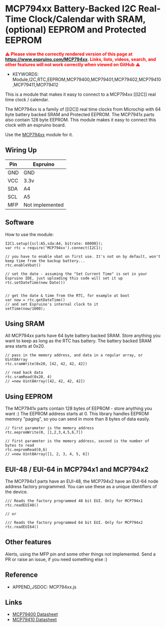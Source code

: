 <!--- Copyright (c) 2021 AkosLukacs. See the file LICENSE for copying permission. -->
MCP794xx Battery-Backed I2C Real-Time Clock/Calendar with SRAM, (optional) EEPROM and Protected EEPROM
===================================================================================================

<span style="color:red">:warning: **Please view the correctly rendered version of this page at https://www.espruino.com/MCP794xx. Links, lists, videos, search, and other features will not work correctly when viewed on GitHub** :warning:</span>

* KEYWORDS: Module,I2C,RTC,EEPROM,MCP79400,MCP79401,MCP79402,MCP79410,MCP79411,MCP79412

This is a module that makes it easy to connect to a MCP794xx [[I2C]] real time clock / calendar.

The MCP794xx is a family of [[I2C]] real time clocks from Microchip with 64 byte battery backed SRAM and Protected EEPROM. The MCP7941x parts also contain 128 byte EEPROM. This module makes it easy to connect this clock with an espruino board.

Use the [MCP794xx](/modules/MCP794xx.js) module for it.

Wiring Up
---------

| Pin   | Espruino |
|-------|----------|
| GND   | GND      |
| VCC   | 3.3v     |
| SDA   | A4       |
| SCL   | A5       |
| MFP   | Not implemented |


Software
--------

How to use the module:

```
I2C1.setup({scl:A5,sda:A4, bitrate: 60000});
var rtc = require('MCP794xx').connect(I2C1);

// you have to enable vbat on first use. It's not on by default, won't keep time from the backup battery...
rtc.enableVbat()

// set the date - assuming the "Set Current Time" is set in your Espruino IDE, just uploading this code will set it up
rtc.setDateTime(new Date()) 


// get the date & time from the RTC, for example at boot
var now = rtc.getDateTime()
// and set Espruino's internal clock to it
setTime(now/1000);
```


Using SRAM
----------
All MCP794xx parts have 64 byte battery backed SRAM. Store anything you want to keep as long as the RTC has battery.
The battery backed SRAM area starts at 0x20.

```
// pass in the memory address, and data in a regular array, or Uint8Array
rtc.sramWrite(0x20, [42, 42, 42, 42])

// read back data
rtc.sramRead(0x20, 4)
// =new Uint8Array([42, 42, 42, 42])
```

Using EEPROM
------------
The MCP7941x parts contain 128 bytes of EEPROM - store anything you want :)
The EEPROM address starts at 0.
This library handles EEPROM memory "paging", so you can send in more than 8 bytes of data easily.

```
// first parameter is the memory address
rtc.eepromWrite(0, [1,2,3,4,5,6,7])

// first parameter is the memory address, second is the number of bytes to read
rtc.eepromRead(0,6)
// =new Uint8Array([1, 2, 3, 4, 5, 6])
```


EUI-48 / EUI-64 in MCP794x1 and MCP794x2
----------------------------------------
The MCP794x1 parts have an EUI-48, the MCP794x2 have an EUI-64 node address factory programmed. You can use these as a unique identifiers of the device.
```
/// Reads the factory programmed 48 bit EUI. Only for MCP794x1
rtc.readEUI48()

// or 

/// Reads the factory programmed 64 bit EUI. Only for MCP794x2
rtc.readEUI64()
```


Other features
--------------

Alerts, using the MFP pin and some other things not implemented. Send a PR or raise an issue, if you need something else :)


Reference
--------
 
* APPEND_JSDOC: MCP794xx.js


Links
-----

* [MCP79400 Datasheet](https://www.microchip.com/en-us/product/MCP79400)
* [MCP79410 Datasheet](https://www.microchip.com/en-us/product/MCP79410)
